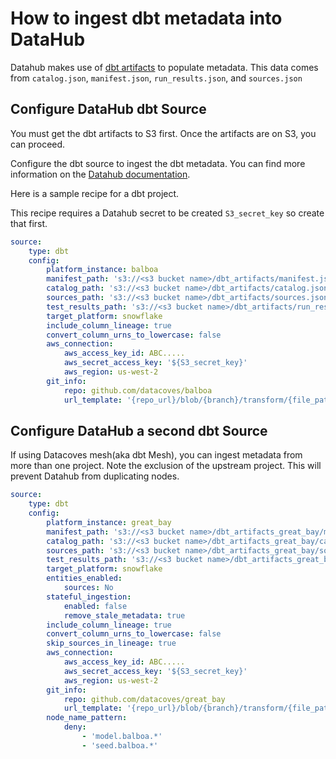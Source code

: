 
# How to ingest dbt metadata into DataHub

Datahub makes use of [dbt artifacts](https://datahubproject.io/docs/generated/ingestion/sources/dbt/#module-dbt) to populate metadata. This data comes from `catalog.json`, `manifest.json`, `run_results.json`, and `sources.json`

## Configure DataHub dbt Source

You must get the dbt artifacts to S3 first. Once the artifacts are on S3, you can proceed.

Configure the dbt source to ingest the dbt metadata. You can find more information on the [Datahub documentation](https://datahubproject.io/docs/generated/ingestion/sources/dbt/#config-details).

Here is a sample recipe for a dbt project.

This recipe requires a Datahub secret to be created `S3_secret_key` so create that first.

```yaml
source:
    type: dbt
    config:
        platform_instance: balboa
        manifest_path: 's3://<s3 bucket name>/dbt_artifacts/manifest.json'
        catalog_path: 's3://<s3 bucket name>/dbt_artifacts/catalog.json'
        sources_path: 's3://<s3 bucket name>/dbt_artifacts/sources.json'
        test_results_path: 's3://<s3 bucket name>/dbt_artifacts/run_results.json'
        target_platform: snowflake
        include_column_lineage: true
        convert_column_urns_to_lowercase: false
        aws_connection:
            aws_access_key_id: ABC.....
            aws_secret_access_key: '${S3_secret_key}'
            aws_region: us-west-2
        git_info:
            repo: github.com/datacoves/balboa
            url_template: '{repo_url}/blob/{branch}/transform/{file_path}'
```

## Configure DataHub a second dbt Source

If using Datacoves mesh(aka dbt Mesh), you can ingest metadata from more than one project. Note the exclusion of the upstream project. This will prevent Datahub from duplicating nodes.

```yaml
source:
    type: dbt
    config:
        platform_instance: great_bay
        manifest_path: 's3://<s3 bucket name>/dbt_artifacts_great_bay/manifest.json'
        catalog_path: 's3://<s3 bucket name>/dbt_artifacts_great_bay/catalog.json'
        sources_path: 's3://<s3 bucket name>/dbt_artifacts_great_bay/sources.json'
        test_results_path: 's3://<s3 bucket name>/dbt_artifacts_great_bay/run_results.json'
        target_platform: snowflake
        entities_enabled:
            sources: No
        stateful_ingestion:
            enabled: false
            remove_stale_metadata: true
        include_column_lineage: true
        convert_column_urns_to_lowercase: false
        skip_sources_in_lineage: true
        aws_connection:
            aws_access_key_id: ABC.....
            aws_secret_access_key: '${S3_secret_key}'
            aws_region: us-west-2
        git_info:
            repo: github.com/datacoves/great_bay
            url_template: '{repo_url}/blob/{branch}/transform/{file_path}'
        node_name_pattern:
            deny:
                - 'model.balboa.*'
                - 'seed.balboa.*'
```

